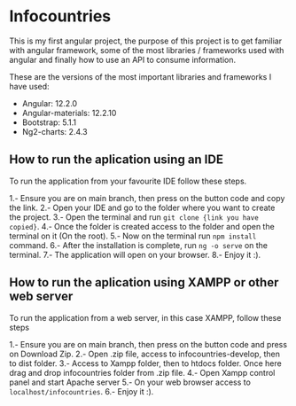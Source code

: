 # Infocountries

This is my first angular project, the purpose of this project is to get familiar with angular framework, some of the most libraries / frameworks used with angular and finally how to use an API to consume information.

These are the versions of the most important libraries and frameworks I have used:
  - Angular: 12.2.0
  - Angular-materials: 12.2.10
  - Bootstrap: 5.1.1
  - Ng2-charts: 2.4.3

## How to run the aplication using an IDE

To run the application from your favourite IDE follow these steps.

  1.- Ensure you are on main branch, then press on the button code and copy the link.
  2.- Open your IDE and go to the folder where you want to create the project.
  3.- Open the terminal and run `git clone {link you have copied}`.
  4.- Once the folder is created access to the folder and open the terminal on it (On the root).
  5.- Now on the terminal run `npm install` command.
  6.- After the installation is complete, run `ng -o serve` on the terminal.
  7.- The application will open on your browser.
  8.- Enjoy it :).

## How to run the aplication using XAMPP or other web server

To run the application from a web server, in this case XAMPP, follow these steps

  1.- Ensure you are on main branch, then press on the button code and press on Download Zip.
  2.- Open .zip file, access to infocountries-develop, then to dist folder.
  3.- Access to Xampp folder, then to htdocs folder. Once here drag and drop infocountries folder from .zip file.
  4.- Open Xampp control panel and start Apache server
  5.- On your web browser access to `localhost/infocountries`.
  6.- Enjoy it :).
